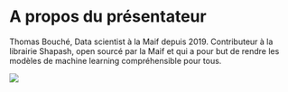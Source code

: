 # A propos du présentateur

Thomas Bouché, Data scientist à la Maif depuis 2019. Contributeur à la librairie Shapash, 
open sourcé par la Maif et qui a pour but de rendre les modèles de machine learning compréhensible pour tous.



<img style="float: left;" src="../../../../assets/communication_commerciale.png">